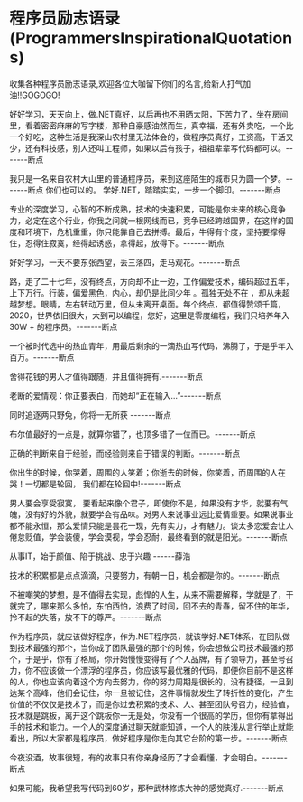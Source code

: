 # 程序员励志语录(ProgrammersInspirationalQuotations)
收集各种程序员励志语录,欢迎各位大咖留下你们的名言,给新人打气加油!!GOGOGO!



好好学习，天天向上，做.NET真好，以后再也不用晒太阳，下苦力了，坐在房间里，看着密密麻麻的写字楼，那种自豪感油然而生，真幸福，还有外卖吃，一个比一个好吃，这种生活是我深山农村里无法体会的，做程序员真好，工资高，干活又少，还有科技感，别人还叫工程师，如果以后有孩子，祖祖辈辈写代码都可以。-------断点



我只是一名来自农村大山里的普通程序员，来到这座陌生的城市只为圆一个梦。-------断点
你们也可以的。
学好.NET，踏踏实实，一步一个脚印。-------断点


专业的深度学习，心智的不断成熟，技术的快速积累，可能是你未来的核心竞争力，必定在这个行业，你我之间就一根网线而已，竞争已经跨越国界，在这样的国度和环境下，危机重重，你只能靠自己去拼搏。最后，牛得有个度，坚持要撑得住，忍得住寂寞，经得起诱惑，拿得起，放得下。-------断点


 好好学习，一天不要东张西望，丢三落四，走马观花。-------断点
 
 路，走了二十七年，没有终点，方向却不止一边，工作偏爱技术，编码超过五年，上下万行。行装，偏爱黑色，内心，却仍是此间少年 。孤独无处不在 ，却从未超越梦想。眼睛，左右转动万里，但从未离开桌面。每个终点，都值得赞颂千篇，2020，世界依旧很大，大到可以编程，您好，这里是零度编程，我们只培养年入 30W + 的程序员。-------断点


一个被时代选中的热血青年，用最后剩余的一滴热血写代码，沸腾了，于是乎年入百万。-------断点

舍得花钱的男人才值得跟随，并且值得拥有.-------断点

老断的爱情观：你正要表白，而她却“正在输入...”-------断点

同时追逐两只野兔，你将一无所获 -------断点

布尔值最好的一点是，就算你错了，也顶多错了一位而已。-------断点

正确的判断来自于经验，而经验则来自于错误的判断。-------断点

你出生的时候，你哭着，周围的人笑着；你逝去的时候，你笑着，而周围的人在哭！一切都是轮回， 我们都在轮回中!-------断点

男人要会享受寂寞， 要看起来像个君子，即使你不是，如果没有才华，就要有气魄，没有好的外貌，就要学会有品味。对男人来说事业远比爱情重要。如果说事业都不能永恒，那么爱情只能是昙花一现，先有实力，才有魅力。谈太多恋爱会让人倦怠贬值，学会装傻，学会漠视，学会忍耐，最终看到的就是阳光。-------断点

从事IT，始于颜值、陷于挑战、忠于兴趣   ------薛浩   

技术的积累都是点点滴滴，只要努力，有朝一日，机会都是你的。-------断点

不被嘲笑的梦想，是不值得去实现，彪悍的人生，从来不需要解释，学就是了，干就完了，哪来那么多怕，东怕西怕，浪费了时间，回不去的青春，留不住的年华，拎不起的失落，放不下的尊严。-------断点

作为程序员，就应该做好程序，作为.NET程序员，就该学好.NET体系，在团队做到技术最强的那个，当你成了团队最强的那个的时候，你会想做公司技术最强的那个，于是乎，你有了格局，你开始慢慢变得有了个人品牌，有了领导力，甚至号召力，你不应该做一个漂浮的程序员，你应该写最优雅的代码，即便你目前不是这样的人，你也应该向着这个方向去努力，你的努力周期是很长的，没有捷径，一旦到达某个高峰，他们会记住，你一旦被记住，这件事情就发生了转折性的变化，产生价值的不仅仅是技术了，而是你过去积累的技术、人、甚至团队号召力，经验值，技术就是跳板，离开这个跳板你一无是处，你没有一个很高的学历，但你有拿得出手的技术和能力。一个人的深度通过聊天就能知道，一个人的肤浅从言行举止就能看出，所以大家都是程序员，做好程序是你走向其它台阶的第一步。-------断点

今夜没酒，故事很短，有的故事只有你亲身经历了才会看懂，才会明白。-------断点

如果可能，我希望我写代码到60岁，那种武林修炼大神的感觉真好.-------断点
